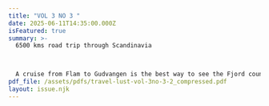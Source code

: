 ```yaml
---
title: "VOL 3 NO 3 "
date: 2025-06-11T14:35:00.000Z
isFeatured: true
summary: >-
  6500 kms road trip through Scandinavia



  A cruise from Flam to Gudvangen is the best way to see the Fjord country of Norway
pdf_file: /assets/pdfs/travel-lust-vol-3no-3-2_compressed.pdf
layout: issue.njk
---
```

